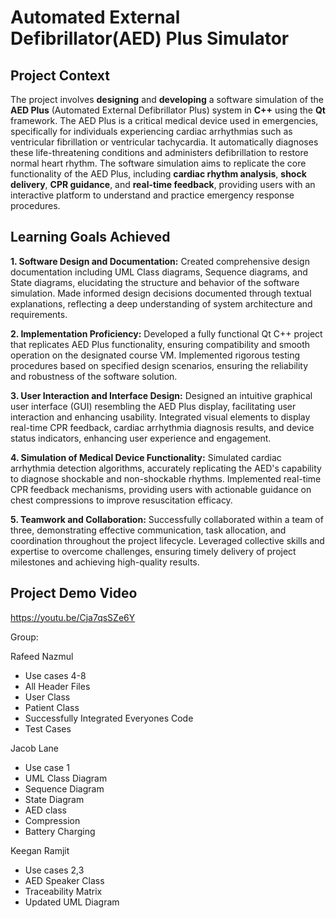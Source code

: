 # Automated External Defibrillator(AED) Plus Simulator

## Project Context
The project involves **designing** and **developing** a software simulation of the **AED Plus** (Automated External Defibrillator Plus) system in **C++** using the **Qt** framework. The AED Plus is a critical medical device used in emergencies, specifically for individuals experiencing cardiac arrhythmias such as ventricular fibrillation or ventricular tachycardia. It automatically diagnoses these life-threatening conditions and administers defibrillation to restore normal heart rhythm. The software simulation aims to replicate the core functionality of the AED Plus, including **cardiac rhythm analysis**, **shock delivery**, **CPR guidance**, and **real-time feedback**, providing users with an interactive platform to understand and practice emergency response procedures.

## Learning Goals Achieved
**1. Software Design and Documentation:**
  Created comprehensive design documentation including UML Class diagrams, Sequence diagrams, and State diagrams, elucidating the structure and behavior of the software simulation.
  Made informed design decisions documented through textual explanations, reflecting a deep understanding of system architecture and requirements.

**2. Implementation Proficiency:**
  Developed a fully functional Qt C++ project that replicates AED Plus functionality, ensuring compatibility and smooth operation on the designated course VM.
  Implemented rigorous testing procedures based on specified design scenarios, ensuring the reliability and robustness of the software solution.
  
**3. User Interaction and Interface Design:**
  Designed an intuitive graphical user interface (GUI) resembling the AED Plus display, facilitating user interaction and enhancing usability.
  Integrated visual elements to display real-time CPR feedback, cardiac arrhythmia diagnosis results, and device status indicators, enhancing user experience and engagement.
  
**4. Simulation of Medical Device Functionality:**
  Simulated cardiac arrhythmia detection algorithms, accurately replicating the AED's capability to diagnose shockable and non-shockable rhythms.
  Implemented real-time CPR feedback mechanisms, providing users with actionable guidance on chest compressions to improve resuscitation efficacy.
  
**5. Teamwork and Collaboration:**
  Successfully collaborated within a team of three, demonstrating effective communication, task allocation, and coordination throughout the project lifecycle.
  Leveraged collective skills and expertise to overcome challenges, ensuring timely delivery of project milestones and achieving high-quality results.

## Project Demo Video
https://youtu.be/Cja7qsSZe6Y

Group:

Rafeed Nazmul
- Use cases 4-8
- All Header Files
- User Class
- Patient Class
- Successfully Integrated Everyones Code
- Test Cases
  
Jacob Lane
- Use case 1
- UML Class Diagram
- Sequence Diagram
- State Diagram
- AED class
- Compression
- Battery Charging
  
Keegan Ramjit
- Use cases 2,3
- AED Speaker Class
- Traceability Matrix
- Updated UML Diagram
  



